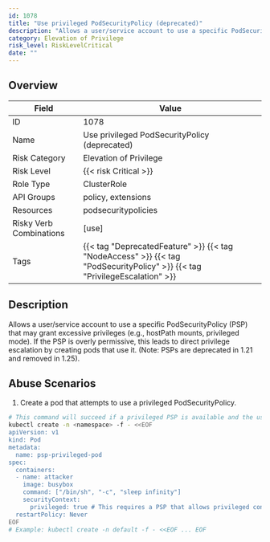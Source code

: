 ```yaml
---
id: 1078
title: "Use privileged PodSecurityPolicy (deprecated)"
description: "Allows a user/service account to use a specific PodSecurityPolicy (PSP) that may grant excessive privileges (e.g., hostPath mounts, privileged mode). If the PSP is overly permissive, this leads to direct privilege escalation by creating pods that use it. (Note: PSPs are deprecated in 1.21 and removed in 1.25)."
category: Elevation of Privilege
risk_level: RiskLevelCritical
date: ""
---
```


## Overview

| Field                   | Value                                                                                                                      |
| ----------------------- | -------------------------------------------------------------------------------------------------------------------------- |
| ID                      | 1078                                                                                                                       |
| Name                    | Use privileged PodSecurityPolicy (deprecated)                                                                              |
| Risk Category           | Elevation of Privilege                                                                                                     |
| Risk Level              | {{< risk Critical >}}                                                                                                      |
| Role Type               | ClusterRole                                                                                                                |
| API Groups              | policy, extensions                                                                                                         |
| Resources               | podsecuritypolicies                                                                                                        |
| Risky Verb Combinations | [use]                                                                                                                      |
| Tags                    | {{< tag "DeprecatedFeature" >}} {{< tag "NodeAccess" >}} {{< tag "PodSecurityPolicy" >}} {{< tag "PrivilegeEscalation" >}} |

## Description

Allows a user/service account to use a specific PodSecurityPolicy (PSP) that may grant excessive privileges (e.g., hostPath mounts, privileged mode). If the PSP is overly permissive, this leads to direct privilege escalation by creating pods that use it. (Note: PSPs are deprecated in 1.21 and removed in 1.25).

## Abuse Scenarios

1. Create a pod that attempts to use a privileged PodSecurityPolicy.

```bash
# This command will succeed if a privileged PSP is available and the user has 'use' permission on it.
kubectl create -n <namespace> -f - <<EOF
apiVersion: v1
kind: Pod
metadata:
  name: psp-privileged-pod
spec:
  containers:
  - name: attacker
    image: busybox
    command: ["/bin/sh", "-c", "sleep infinity"]
    securityContext:
      privileged: true # This requires a PSP that allows privileged containers
  restartPolicy: Never
EOF
# Example: kubectl create -n default -f - <<EOF ... EOF

```

